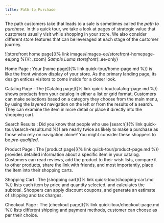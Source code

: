 ```yaml
---
title: Path to Purchase
---
```


The path customers take that leads to a sale is sometimes called the _path to purchase_. In this quick tour, we take a look at pages of strategic value that customers usually visit while shopping in your store. We also consider different store features that can be leveraged at each stage of the customer journey.

![storefront home page]({% link images/images-ee/storefront-homepage-ee.png %}){: .zoom}
_Sample Luma storefront_{:.ee-only}

Home Page
:  Your [home page]({% link quick-tour/home-page.md %}) is like the front window display of your store. As the primary landing page, its design entices visitors to come inside for a closer look.

Catalog Page
:  The [Catalog page]({% link quick-tour/catalog-page.md %}) shows products from your catalog in either a list or grid format. Customers can make selections based on a category they choose from the main menu, by using the layered navigation on the left or from the results of a search. They can examine the item in more detail or place it directly into the shopping cart.

Search Results
:  Did you know that people who use [search]({% link quick-tour/search-results.md %}) are nearly twice as likely to make a purchase as those who rely on navigation alone? You might consider these shoppers to be _pre-qualified_.

Product Page
:  The [product page]({% link quick-tour/product-page.md %}) provides detailed information about a specific item in your catalog. Customers can read reviews, add the product to their wish lists, compare it to other products, share the link with friends, and most importantly, place the item into their shopping carts.

Shopping Cart
:  The [shopping cart]({% link quick-tour/shopping-cart.md %}) lists each item by price and quantity selected, and calculates the subtotal. Shoppers can apply discount coupons, and generate an estimate of shipping and tax charges.

Checkout Page
:  The [checkout page]({% link quick-tour/checkout-page.md %}) lists different shipping and payment methods, customer can choose as per their choice. 